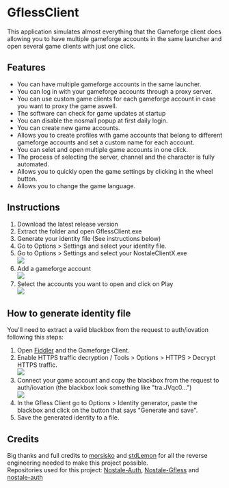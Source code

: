 # GflessClient

This application simulates almost everything that the Gameforge client does allowing you to have multiple gameforge accounts in the same launcher and open several game clients with just one click.

## Features

* You can have multiple gameforge accounts in the same launcher.
* You can log in with your gameforge accounts through a proxy server.
* You can use custom game clients for each gameforge account in case you want to proxy the game aswell.
* The software can check for game updates at startup
* You can disable the nosmall popup at first daily login.
* You can create new game accounts.
* Allows you to create profiles with game accounts that belong to different gameforge accounts and set a custom name for each account.
* You can selet and open multiple game accounts in one click.
* The process of selecting the server, channel and the character is fully automated.
* Allows you to quickly open the game settings by clicking in the wheel button.
* Allows you to change the game language.

## Instructions

1. Download the latest release version
2. Extract the folder and open GflessClient.exe
3. Generate your identity file (See instructions below)
4. Go to Options > Settings and select your identity file.
5. Go to Options > Settings and select your NostaleClientX.exe<br> 
   ![](https://cdn.discordapp.com/attachments/913546241370112010/993510428070137896/unknown.png)
6. Add a gameforge account<br>
   ![](https://media.discordapp.net/attachments/739413308192325633/898543778627989524/unknown.png)
7. Select the accounts you want to open and click on Play<br>
   ![](https://media.discordapp.net/attachments/739413308192325633/898544878450012200/unknown.png)

## How to generate identity file

You'll need to extract a valid blackbox from the request to auth/iovation following this steps:

1. Open [Fiddler](https://www.telerik.com/download/fiddler-b) and the Gameforge Client.
2. Enable HTTPS traffic decryption / Tools > Options > HTTPS > Decrypt HTTPS traffic.<br>![](https://cdn.discordapp.com/attachments/913546241370112010/993508702713823302/unknown.png)
3. Connect your game account and copy the blackbox from the request to auth/iovation (the blackbox look something like "tra:JVqc0...")<br>![](https://cdn.discordapp.com/attachments/913546241370112010/993509372586106930/unknown.png)
4. In the Gfless Client go to Options > Identity generator, paste the blackbox and click on the button that says "Generate and save".
5. Save the generated identity to a file.

## Credits

Big thanks and full credits to [morsisko](https://github.com/morsisko) and [stdLemon](https://github.com/stdLemon) for all the reverse engineering needed to make this project possible.<br>
Repositories used for this project: [Nostale-Auth](https://github.com/morsisko/NosTale-Auth), [Nostale-Gfless](https://github.com/morsisko/NosTale-Gfless) and [nostale-auth](https://github.com/stdLemon/nostale-auth)
